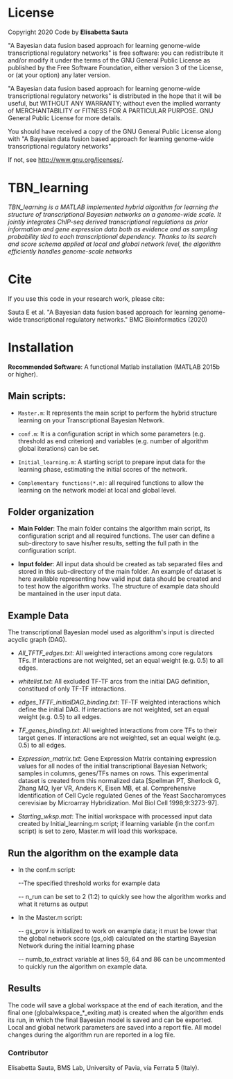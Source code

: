 # License
Copyright 2020 Code by **Elisabetta Sauta**

"A Bayesian data fusion based approach for learning genome-wide transcriptional regulatory networks" is free software: you can redistribute it and/or modify it under the terms of the GNU General Public License as published by the Free Software Foundation, either version 3 of the License, or (at your option) any later version.

"A Bayesian data fusion based approach for learning genome-wide transcriptional regulatory networks" is distributed in the hope that it will be useful, but WITHOUT ANY WARRANTY; without even the implied warranty of MERCHANTABILITY or FITNESS FOR A PARTICULAR PURPOSE. GNU General Public License for more details.

You should have received a copy of the GNU General Public License along with "A Bayesian data fusion based approach for learning genome-wide transcriptional regulatory networks"

If not, see http://www.gnu.org/licenses/.

# TBN_learning
_TBN_learning is a MATLAB implemented hybrid algorithm for learning the structure of transcriptional Bayesian networks on a genome-wide scale. It jointly integrates ChIP-seq derived transcriptional regulations as prior information and gene expression data both as evidence and as sampling probability tied to each transcriptional dependency. Thanks to its search and score schema applied at local and global network level, the algorithm efficiently handles genome-scale networks_

# Cite
If you use this code in your research work, please cite:

Sauta E et al. "A Bayesian data fusion based approach for learning genome-wide transcriptional regulatory networks." BMC Bioinformatics (2020)

# Installation 

**Recommended Software**:
A functional Matlab installation (MATLAB 2015b or higher).

## **Main scripts**:

* `Master.m`: It represents the main script to perform the hybrid structure learning on your Transcriptional Bayesian Network.
* `conf.m`: It is a configuration script in which some parameters (e.g. threshold as end criterion) and variables (e.g. number of algorithm global iterations) can be set.
* `Initial_learning.m`: A starting script to prepare input data for the learning phase, estimating the initial scores of the network.

* `Complementary functions(*.m)`: all required functions to allow the learning on the network model at local and global level.

## Folder organization

* **Main Folder**:
The main folder contains the algorithm main script, its configuration script and all required functions. The user can define a sub-directory to save his/her results, setting the full path in the configuration script.

* **Input folder**:
All input data should be created as tab separated files and stored in this sub-directory of the main folder. An example of dataset is here available representing how valid input data should be created and to test how the algorithm works.
The structure of example data should be mantained in the user input data. 

## Example Data
The transcriptional Bayesian model used as algorithm's input is directed acyclic graph (DAG).

* _All_TFTF_edges.txt_: All weighted interactions among core regulators TFs. If interactions are not weighted, set an equal weight (e.g. 0.5) to all edges.

* _whitelist.txt_: All excluded TF-TF arcs from the initial DAG definition, constitued of only TF-TF interactions.

* _edges_TFTF_initialDAG_binding.txt_: TF-TF weighted interactions which define the initial DAG. If interactions are not weighted, set an equal weight (e.g. 0.5) to all edges.

* _TF_genes_binding.txt_: All weighted interactions from core TFs to their target genes. If interactions are not weighted, set an equal weight (e.g. 0.5) to all edges.

* _Expression_matrix.txt_: Gene Expression Matrix containing expression values for all nodes of the initial transcriptional Bayesian Network; samples in columns, genes/TFs names on rows.
This experimental dataset is created from this normalized data [Spellman PT, Sherlock G, Zhang MQ, Iyer VR, Anders K, Eisen MB, et al. Comprehensive Identification of Cell Cycle regulated Genes of the Yeast Saccharomyces cerevisiae by Microarray Hybridization. Mol Biol Cell 1998;9:3273-97].

* _Starting_wksp.mat_: The initial workspace with processed input data created by Initial_learning.m script; if learning variable (in the conf.m script) is set to zero, Master.m will load this workspace.

## Run the algorithm on the example data

* In the conf.m script:

  --The specified threshold works for example data

  -- n_run can be set to 2 (1:2) to quickly see how the algorithm works and what it returns as output
  
* In the Master.m script:

  -- gs_prov is initialized to work on example data; it must be lower that the global network score (gs_old) calculated on the starting Bayesian Network during the initial learning phase

  -- numb_to_extract variable at lines 59, 64 and 86 can be uncommented to quickly run the algorithm on example data.
  
## Results

The code will save a global workspace at the end of each iteration, and the final one (globalwkspace_*_exiting.mat) is created when the algorithm ends its run, in which the final Bayesian model is saved and can be exported.
Local and global network parameters are saved into a report file. All model changes during the algorithm run are reported in a log file. 



### Contributor

Elisabetta Sauta, BMS Lab, University of Pavia, via Ferrata 5 (Italy).
# # 
